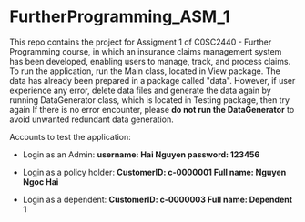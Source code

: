 # FurtherProgramming_ASM_1
This repo contains the project for Assigment 1 of C0SC2440 - Further Programming course, in which an insurance claims management system has been developed, enabling users to manage, track, and process claims.
To run the application, run the Main class, located in View package. The data has already been prepared in a package called "data". However, if user experience any error, delete data files and generate the data again by running DataGenerator class, which is located in Testing package, then try again If there is no error encounter, please **do not run the DataGenerator** to avoid unwanted redundant data generation.

Accounts to test the application:
- Login as an Admin:
    **username: Hai Nguyen
      password: 123456**
  
- Login as a policy holder:
    **CustomerID: c-0000001
      Full name: Nguyen Ngoc Hai**

- Login as a dependent:
    **CustomerID: c-0000003
      Full name: Dependent 1**
